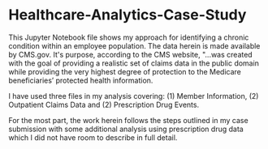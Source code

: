 # Healthcare-Analytics-Case-Study

This Jupyter Notebook file shows my approach for identifying a chronic condition within an employee population. The data herein is made available by CMS.gov. It's purpose, according to the CMS website, "...was created with the goal of providing a realistic set of claims data in the public domain while providing the very highest degree of protection to the Medicare beneficiaries’ protected health information.  

I have used three files in my analysis covering: (1) Member Information, (2) Outpatient Claims Data and (2) Prescription Drug Events.

For the most part, the work herein follows the steps outlined in my case submission with some additional analysis using prescription drug data which I did not have room to describe in full detail.

